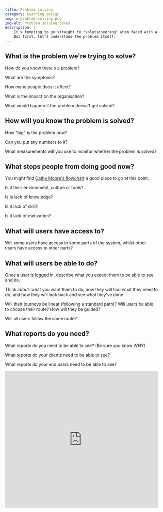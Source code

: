 ```yaml
---
title: Problem solving
category: Learning design
img: w-problem-solving.png
img-alt: Problem solving boxes
description: |
    It's tempting to go straight to "solutioneering" when faced with a problem.
    But first, let's understand the problem itself.
---
```



## What is the problem we're trying to solve?

How do you know there's a problem?

What are the symptoms?

How many people does it affect?

What is the impact on the organisation?

What would happen if the problem doesn't get solved?

## How will you know the problem is solved?

How "big" is the problem now?

Can you put any numbers to it?

What measurements will you use to monitor whether the problem is solved?

## What stops people from doing good now?

You might find [Cathy Moore's flowchart](https://blog.cathy-moore.com/is-training-really-the-answer-ask-the-flowchart) a good place to go at this point.

Is it their environment, culture or tools?

Is is lack of knowledge?

Is it lack of skill?

Is it lack of motivation?

## What will users have access to?

Will some users have access to some parts of the system, whilst other users have access to other parts?

## What will users be able to do?

Once a user is logged in, describe what you expect them to be able to see and do.

Think about: what you want them to do; how they will find what they need to do; and how they will look back and see what they’ve done.

Will their journeys be linear (following a standard path)? Will users be able to choose their route? How will they be guided?

Will all users follow the same route?

## What reports do you need?

What reports do you need to be able to see? (Be sure you know WHY)

What reports do your clients need to be able to see?

What reports do your end users need to be able to see?

<iframe style="border:none" width="100%" height="450" src="https://whimsical.com/embed/YJC5Y1VsoYoRKwiVuNsHX5"></iframe>